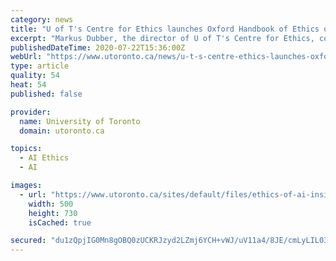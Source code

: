 ```yaml
---
category: news
title: "U of T's Centre for Ethics launches Oxford Handbook of Ethics of AI"
excerpt: "Markus Dubber, the director of U of T's Centre for Ethics, co-edited the nearly 900-page handbook, which examines the evolving field of AI through an interdisciplinary and international lens (photo courtesy Faculty of Law) From smart cities and autonomous ..."
publishedDateTime: 2020-07-22T15:36:00Z
webUrl: "https://www.utoronto.ca/news/u-t-s-centre-ethics-launches-oxford-handbook-ethics-ai"
type: article
quality: 54
heat: 54
published: false

provider:
  name: University of Toronto
  domain: utoronto.ca

topics:
  - AI Ethics
  - AI

images:
  - url: "https://www.utoronto.ca/sites/default/files/ethics-of-ai-inside.jpg"
    width: 500
    height: 730
    isCached: true

secured: "du1zQpjIG0Mn8gOBQ0zUCKRJzyd2LZmj6YCH+vWJ/uV11a4/8JE/cmLyLIL031/E/0MAW0Q/5TDFaXA0N0TJbFJW6UPpacYgQvwGeik20+aX3SYTaiZiqZvjYDk9zbVmG4zhOs25QHBIF9PctEdcCRSXlGrnUnehIkx4vn4PDUAX2RKx+WFUE3z2tFe3b4Rg7eAl/2iLy5fjx9IbJ3lFPqRi0CuTEhm8DSwsrYS/wi6kkeWEIVSx/eFyC4OkFTtP88Jqx/VtEvC4p89leO8IJX8/hd/uDRyCxvzIIpHKd1v3Sv6tvgluVrz9JMjdGDQU12qfjGXksxnmLd6E4OoYFw==;O2tlVL8Bqdr5WYi87Iobmg=="
---
```


